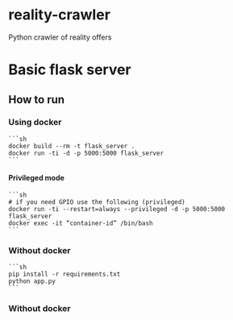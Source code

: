 # reality-crawler

Python crawler of reality offers

# Basic flask server

## How to run

### Using docker

    ```sh
    docker build --rm -t flask_server .
    docker run -ti -d -p 5000:5000 flask_server
    ```

#### Privileged mode

    ```sh
    # if you need GPIO use the following (privileged)
    docker run -ti --restart=always --privileged -d -p 5000:5000 flask_server
    docker exec -it “container-id” /bin/bash
    ```

### Without docker

    ```sh
    pip install -r requirements.txt
    python app.py
    ```

### Without docker
